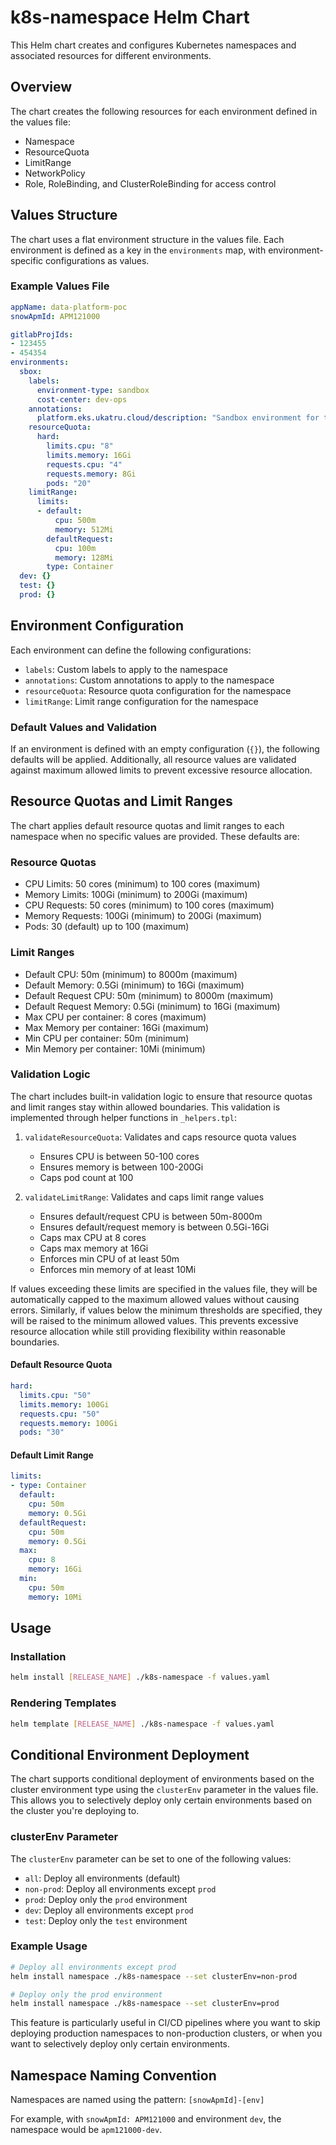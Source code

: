 # k8s-namespace Helm Chart

This Helm chart creates and configures Kubernetes namespaces and associated resources for different environments.

## Overview

The chart creates the following resources for each environment defined in the values file:

- Namespace
- ResourceQuota
- LimitRange
- NetworkPolicy
- Role, RoleBinding, and ClusterRoleBinding for access control

## Values Structure

The chart uses a flat environment structure in the values file. Each environment is defined as a key in the `environments` map, with environment-specific configurations as values.

### Example Values File

```yaml
appName: data-platform-poc
snowApmId: APM121000

gitlabProjIds:
- 123455
- 454354
environments:
  sbox:
    labels:
      environment-type: sandbox
      cost-center: dev-ops
    annotations:
      platform.eks.ukatru.cloud/description: "Sandbox environment for testing"
    resourceQuota:
      hard:
        limits.cpu: "8"
        limits.memory: 16Gi
        requests.cpu: "4"
        requests.memory: 8Gi
        pods: "20"
    limitRange:
      limits:
      - default:
          cpu: 500m
          memory: 512Mi
        defaultRequest:
          cpu: 100m
          memory: 128Mi
        type: Container
  dev: {}
  test: {}
  prod: {}
```

## Environment Configuration

Each environment can define the following configurations:

- `labels`: Custom labels to apply to the namespace
- `annotations`: Custom annotations to apply to the namespace
- `resourceQuota`: Resource quota configuration for the namespace
- `limitRange`: Limit range configuration for the namespace

### Default Values and Validation

If an environment is defined with an empty configuration (`{}`), the following defaults will be applied. Additionally, all resource values are validated against maximum allowed limits to prevent excessive resource allocation.

## Resource Quotas and Limit Ranges

The chart applies default resource quotas and limit ranges to each namespace when no specific values are provided. These defaults are:

### Resource Quotas
- CPU Limits: 50 cores (minimum) to 100 cores (maximum)
- Memory Limits: 100Gi (minimum) to 200Gi (maximum)
- CPU Requests: 50 cores (minimum) to 100 cores (maximum)
- Memory Requests: 100Gi (minimum) to 200Gi (maximum)
- Pods: 30 (default) up to 100 (maximum)

### Limit Ranges
- Default CPU: 50m (minimum) to 8000m (maximum)
- Default Memory: 0.5Gi (minimum) to 16Gi (maximum)
- Default Request CPU: 50m (minimum) to 8000m (maximum)
- Default Request Memory: 0.5Gi (minimum) to 16Gi (maximum)
- Max CPU per container: 8 cores (maximum)
- Max Memory per container: 16Gi (maximum)
- Min CPU per container: 50m (minimum)
- Min Memory per container: 10Mi (minimum)

### Validation Logic

The chart includes built-in validation logic to ensure that resource quotas and limit ranges stay within allowed boundaries. This validation is implemented through helper functions in `_helpers.tpl`:

1. `validateResourceQuota`: Validates and caps resource quota values
   - Ensures CPU is between 50-100 cores
   - Ensures memory is between 100-200Gi
   - Caps pod count at 100

2. `validateLimitRange`: Validates and caps limit range values
   - Ensures default/request CPU is between 50m-8000m
   - Ensures default/request memory is between 0.5Gi-16Gi
   - Caps max CPU at 8 cores
   - Caps max memory at 16Gi
   - Enforces min CPU of at least 50m
   - Enforces min memory of at least 10Mi

If values exceeding these limits are specified in the values file, they will be automatically capped to the maximum allowed values without causing errors. Similarly, if values below the minimum thresholds are specified, they will be raised to the minimum allowed values. This prevents excessive resource allocation while still providing flexibility within reasonable boundaries.

#### Default Resource Quota
```yaml
hard:
  limits.cpu: "50"
  limits.memory: 100Gi
  requests.cpu: "50"
  requests.memory: 100Gi
  pods: "30"
```

#### Default Limit Range
```yaml
limits:
- type: Container
  default:
    cpu: 50m
    memory: 0.5Gi
  defaultRequest:
    cpu: 50m
    memory: 0.5Gi
  max:
    cpu: 8
    memory: 16Gi
  min:
    cpu: 50m
    memory: 10Mi
```

## Usage

### Installation

```bash
helm install [RELEASE_NAME] ./k8s-namespace -f values.yaml
```

### Rendering Templates

```bash
helm template [RELEASE_NAME] ./k8s-namespace -f values.yaml
```

## Conditional Environment Deployment

The chart supports conditional deployment of environments based on the cluster environment type using the `clusterEnv` parameter in the values file. This allows you to selectively deploy only certain environments based on the cluster you're deploying to.

### clusterEnv Parameter

The `clusterEnv` parameter can be set to one of the following values:

- `all`: Deploy all environments (default)
- `non-prod`: Deploy all environments except `prod`
- `prod`: Deploy only the `prod` environment
- `dev`: Deploy all environments except `prod`
- `test`: Deploy only the `test` environment

### Example Usage

```bash
# Deploy all environments except prod
helm install namespace ./k8s-namespace --set clusterEnv=non-prod

# Deploy only the prod environment
helm install namespace ./k8s-namespace --set clusterEnv=prod
```

This feature is particularly useful in CI/CD pipelines where you want to skip deploying production namespaces to non-production clusters, or when you want to selectively deploy only certain environments.

## Namespace Naming Convention

Namespaces are named using the pattern: `[snowApmId]-[env]`

For example, with `snowApmId: APM121000` and environment `dev`, the namespace would be `apm121000-dev`.
